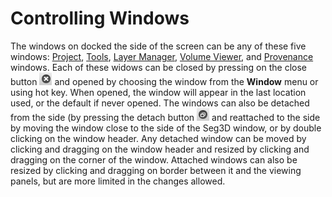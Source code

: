 # Controlling Windows

The windows on docked the side of the screen can be any of these five windows: [Project](../Seg3DWindows/ProjectWindow.md), [Tools](../Seg3DWindows/ToolsWindow.md), [Layer Manager](../Seg3DWindows/LayerManagerWindow.md), [Volume Viewer](../Seg3DWindows/VolumeViewWindow/index.html), and [Provenance](../Seg3DWindows/ProvenanceWindow.md) windows. Each of these widows can be closed by pressing on the close button ![alt text](../../Seg3DBasicFunctionality_figures/close_window.png) and opened by choosing the window from the **Window** menu or using hot key. When opened, the window will appear in the last location used, or the default if never opened. The windows can also be detached from the side (by pressing the detach button ![alt text](../../Seg3DBasicFunctionality_figures/dock.png) and reattached to the side by moving the window close to the side of the Seg3D window, or by double clicking on the window header. Any detached window can be moved by clicking and dragging on the window header and resized by clicking and dragging on the corner of the window. Attached windows can also be resized by clicking and dragging on border between it and the viewing panels, but are more limited in the changes allowed.
